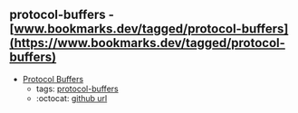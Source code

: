 protocol-buffers - [www.bookmarks.dev/tagged/protocol-buffers](https://www.bookmarks.dev/tagged/protocol-buffers)
---
* [Protocol Buffers ](https://developers.google.com/protocol-buffers/)
    * tags: [protocol-buffers](../tagged/protocol-buffers.md)
    * :octocat: [github url](https://github.com/protocolbuffers/protobuf)
